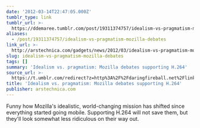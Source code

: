 ```yaml
---
date: '2012-03-14T22:47:05.000Z'
tumblr_type: link
tumblr_url: >-
  https://ddemaree.tumblr.com/post/19311374757/idealism-vs-pragmatism-mozilla-debates
aliases:
  - /post/19311374757/idealism-vs-pragmatism-mozilla-debates
link_url: >-
  http://arstechnica.com/gadgets/news/2012/03/idealism-vs-pragmatism-mozilla-debates-supporting-h264-video-playback.ars
slug: idealism-vs-pragmatism-mozilla-debates
tags: []
summary: 'Idealism vs. pragmatism: Mozilla debates supporting H.264'
source_url: >-
  https://t.umblr.com/redirect?z=http%3A%2F%2Fdaringfireball.net%2Flinked%2F2012%2F03%2F14%2Fmozilla-h264&t=MzVkOWY4NzVlYmE2OTUyY2VhZGMwMDA2MGMxYjI5ZTc4YjMzODNkNiwxOTMxMTM3NDc1Nw%3D%3D&b=t%3AZwnU0JNPe2gtl9NEucydUA&p=https%3A%2F%2Fddemaree.tumblr.com%2Fpost%2F19311374757%2Fidealism-vs-pragmatism-mozilla-debates&m=1&ts=1610235743
title: 'Idealism vs. pragmatism: Mozilla debates supporting H.264'
publisher: arstechnica.com
---
```


Funny how Mozilla's idealistic, world-changing mission has shifted since everything started going mobile. Supporting H.264 will not save them, but they'll look somewhat less ridiculous on their way out.